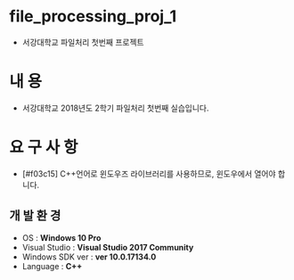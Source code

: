 # file_processing_proj_1
- 서강대학교 파일처리 첫번째 프로젝트

# 내 용
- 서강대학교 2018년도 2학기 파일처리 첫번째 실습입니다.

# 요 구 사 항
- [#f03c15] C++언어로 윈도우즈 라이브러리를 사용하므로, 윈도우에서 열어야 합니다.

## 개 발 환 경
- OS : **Windows 10 Pro**
- Visual Studio : **Visual Studio 2017 Community**
- Windows SDK ver : **ver 10.0.17134.0**
- Language : **C++**
